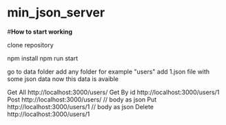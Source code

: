 # min_json_server

#**How to start working**

clone repository

npm install
npm run start

go to data folder
add any folder for example "users"
add 1.json file with some json data
now this data is avaible

Get All
http://localhost:3000/users/
Get By id
http://localhost:3000/users/1
Post
http://localhost:3000/users/ // body as json
Put
http://localhost:3000/users/1 // body as json
Delete
http://localhost:3000/users/1
